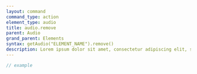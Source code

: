```yaml
---
layout: command
command_type: action
element_type: audio
title: audio.remove
parent: Audio
grand_parent: Elements
syntax: getAudio("ELEMENT_NAME").remove()
description: Lorem ipsum dolor sit amet, consectetur adipiscing elit, sed do eiusmod tempor incididunt ut labore et dolore magna aliqua. Ut enim ad minim veniam, quis nostrud exercitation ullamco laboris nisi ut aliquip ex ea commodo consequat.
---
```


```javascript
// example
```